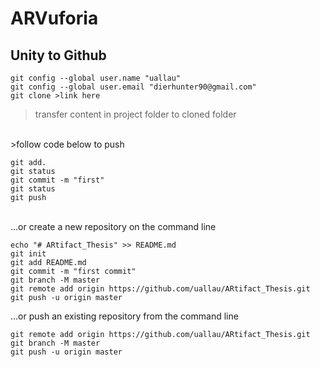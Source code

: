 # ARVuforia

## Unity to Github
```
git config --global user.name "uallau"
git config --global user.email "dierhunter90@gmail.com"
git clone >link here
```
>transfer content in project folder to cloned folder
<br/>
>follow code below to push

```
git add.
git status
git commit -m "first"
git status
git push
```
<br/>
…or create a new repository on the command line

```
echo "# ARtifact_Thesis" >> README.md
git init
git add README.md
git commit -m "first commit"
git branch -M master
git remote add origin https://github.com/uallau/ARtifact_Thesis.git
git push -u origin master
```


…or push an existing repository from the command line

```
git remote add origin https://github.com/uallau/ARtifact_Thesis.git
git branch -M master
git push -u origin master
```


